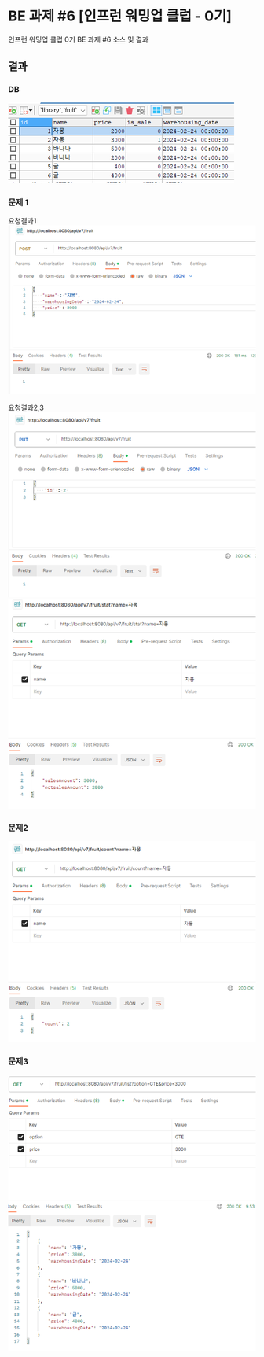 # BE 과제 #6 [인프런 워밍업 클럽 - 0기]

인프런 워밍업 클럽 0기 BE 과제 #6 소스 및 결과 

## 결과

### DB  
![img_3.png](image/img_3.png)

### 문제 1
요청결과1  
![img.png](image/img.png)

요청결과2,3  
![img_2.png](image/img_2.png)
![img_4.png](image/img_4.png)

### 문제2
![img_5.png](image/img_5.png)

### 문제3
![img_6.png](image/img_6.png)
